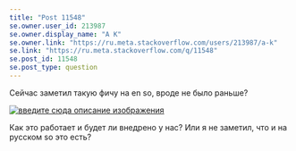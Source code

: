 ```yaml
---
title: "Post 11548"
se.owner.user_id: 213987
se.owner.display_name: "A K"
se.owner.link: "https://ru.meta.stackoverflow.com/users/213987/a-k"
se.link: "https://ru.meta.stackoverflow.com/q/11548"
se.post_id: 11548
se.post_type: question
---
```

<p>Сейчас заметил такую фичу на en so, вроде не было раньше?</p>
<p><a href="https://i.stack.imgur.com/MFIsR.png" rel="nofollow noreferrer"><img src="https://i.stack.imgur.com/MFIsR.png" alt="введите сюда описание изображения" /></a></p>
<p>Как это работает и будет ли внедрено у нас? Или я не заметил, что и на русском so это есть?</p>
